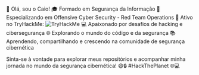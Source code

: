 👋 Olá, sou o Caio!
🎓 Formado em Segurança da Informação
🔐 Especializando em Offensive Cyber Security - Red Team Operations
👾 Ativo no TryHackMe:
<img src="https://tryhackme-badges.s3.amazonaws.com/TxVScoobyDoo.png" alt="TryHackMe">
💻 Apaixonado por desafios de hacking e cibersegurança
🌐 Explorando o mundo do código e da segurança
📚 Aprendendo, compartilhando e crescendo na comunidade de segurança cibernética

Sinta-se à vontade para explorar meus repositórios e acompanhar minha jornada no mundo da segurança cibernética! 😄🔒 #HackThePlanet 🌐💻
